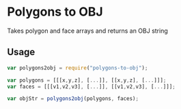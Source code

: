 # Polygons to OBJ

Takes polygon and face arrays and returns an OBJ string

## Usage

```javascript
var polygons2obj = require("polygons-to-obj");

var polygons = [[[x,y,z], [...]], [[x,y,z], [...]]];
var faces = [[[v1,v2,v3], [...]], [[v1,v2,v3], [...]]];

var objStr = polygons2obj(polygons, faces);
```
